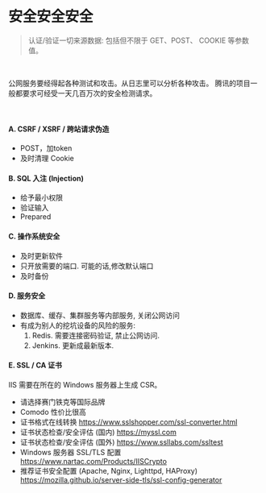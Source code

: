 # 安全安全安全

> 认证/验证一切来源数据: 包括但不限于 GET、POST、 COOKIE 等参数值。

<br>

公网服务要经得起各种测试和攻击。从日志里可以分析各种攻击。
腾讯的项目一般都要求可经受一天几百万次的安全检测请求。

<br>

#### A. CSRF / XSRF / 跨站请求伪造
- POST，加token
- 及时清理 Cookie


#### B. SQL 入注 (Injection)
- 给予最小权限
- 验证输入
- Prepared


#### C. 操作系统安全
- 及时更新软件
- 只开放需要的端口. 可能的话,修改默认端口
- 及时备份

#### D. 服务安全
- 数据库、缓存、集群服务等内部服务, 关闭公网访问
- 有成为别人的挖坑设备的风险的服务:
  1. Redis. 需要连接密码验证, 禁止公网访问.
  2. Jenkins. 更新成最新版本.

#### E. SSL / CA 证书
IIS 需要在所在的 Windows 服务器上生成 CSR。

- 请选择赛门铁克等国际品牌
- Comodo 性价比很高
- 证书格式在线转换
  https://www.sslshopper.com/ssl-converter.html
- 证书状态检查/安全评估 (国内)
  https://myssl.com
- 证书状态检查/安全评估 (国外)
  https://www.ssllabs.com/ssltest
- Windows 服务器 SSL/TLS 配置
  https://www.nartac.com/Products/IISCrypto
- 推荐证书安全配置 (Apache, Nginx, Lighttpd, HAProxy)
  https://mozilla.github.io/server-side-tls/ssl-config-generator


